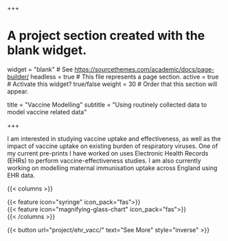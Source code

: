 +++
# A project section created with the blank widget.
widget = "blank"  # See https://sourcethemes.com/academic/docs/page-builder/
headless = true  # This file represents a page section.
active = true # Activate this widget? true/false
weight = 30  # Order that this section will appear.

title = "Vaccine Modelling"
subtitle = "Using routinely collected data to model vaccine related data"

+++

I am interested in studying vaccine uptake and effectiveness, as well as the impact of vaccine uptake on existing burden of respiratory viruses. One of my current pre-prints I have worked on uses Electronic Health Records (EHRs) to perform vaccine-effectiveness studies. I am also currently working on modelling maternal immunisation uptake across England using EHR data.

{{< columns >}}
<div class="col-md-6">
    {{< feature icon="syringe" icon_pack="fas">}}
</div>
<div class="col-md-6">
    {{< feature icon="magnifying-glass-chart" icon_pack="fas">}}
</div>
{{< /columns >}}

</br>

{{< button url="project/ehr_vacc/" text="See More" style="inverse" >}}